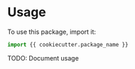 # Usage

To use this package, import it:

```python
import {{ cookiecutter.package_name }}
```

TODO: Document usage
